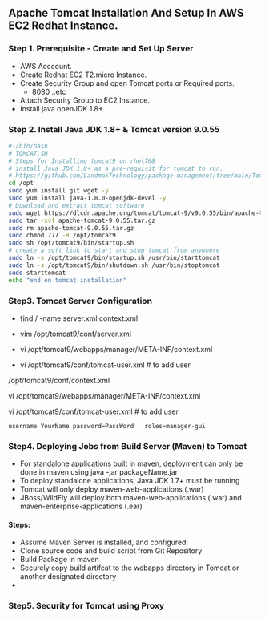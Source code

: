 ## Apache Tomcat Installation And Setup In AWS EC2 Redhat Instance.
### Step 1. Prerequisite - Create and Set Up Server
+ AWS Acccount.
+ Create Redhat EC2 T2.micro Instance.
+ Create Security Group and open Tomcat ports or Required ports.
   + 8080 ..etc
+ Attach Security Group to EC2 Instance.
+ Install java openJDK 1.8+

### Step 2. Install Java JDK 1.8+ & Tomcat version 9.0.55

``` sh
#!/bin/bash
# TOMCAT.SH
# Steps for Installing tomcat9 on rhel7&8
# install Java JDK 1.8+ as a pre-requisit for tomcat to run.
# https://github.com/LandmakTechnology/package-management/tree/main/Tomcat-installation
cd /opt 
sudo yum install git wget -y
sudo yum install java-1.8.0-openjdk-devel -y
# Download and extract tomcat software
sudo wget https://dlcdn.apache.org/tomcat/tomcat-9/v9.0.55/bin/apache-tomcat-9.0.55.tar.gz
sudo tar -xvf apache-tomcat-9.0.55.tar.gz
sudo rm apache-tomcat-9.0.55.tar.gz
sudo chmod 777 -R /opt/tomcat9
sudo sh /opt/tomcat9/bin/startup.sh
# create a soft link to start and stop tomcat from anywhere 
sudo ln -s /opt/tomcat9/bin/startup.sh /usr/bin/starttomcat
sudo ln -s /opt/tomcat9/bin/shutdown.sh /usr/bin/stoptomcat
sudo starttomcat
echo "end on tomcat installation"
```

### Step3. Tomcat Server Configuration 

+ find / -name server.xml context.xml
+ vim /opt/tomcat9/conf/server.xml
+ vi /opt/tomcat9/webapps/manager/META-INF/context.xml
+ vi /opt/tomcat9/conf/tomcat-user.xml  # to add user

	<user username="landmark" password="admin" roles="manager-gui,admin-gui"/>
	

/opt/tomcat9/conf/context.xml

 vi /opt/tomcat9/webapps/manager/META-INF/context.xml
  
  vi /opt/tomcat9/conf/tomcat-user.xml  # to add user
  
	
	username YourName password=PassWord   roles=manager-gui

### Step4. Deploying Jobs from Build Server (Maven) to Tomcat
+ For standalone applications built in maven, deployment can only be done in maven using java -jar packageName.jar
+ To deploy standalone applications, Java JDK 1.7+ must be running
+ Tomcat will only deploy maven-web-applications (.war)
+ JBoss/WildFly will deploy both maven-web-applications (.war) and maven-enterprise-applications (.ear)

#### Steps:
 + Assume Maven Server is installed, and configured:
 + Clone source code and build script from Git Repository
 + Build Package in maven 
 + Securely copy build artifcat to the webapps directory in Tomcat or another designated directory
 + 



### Step5. Security for Tomcat using Proxy

	
